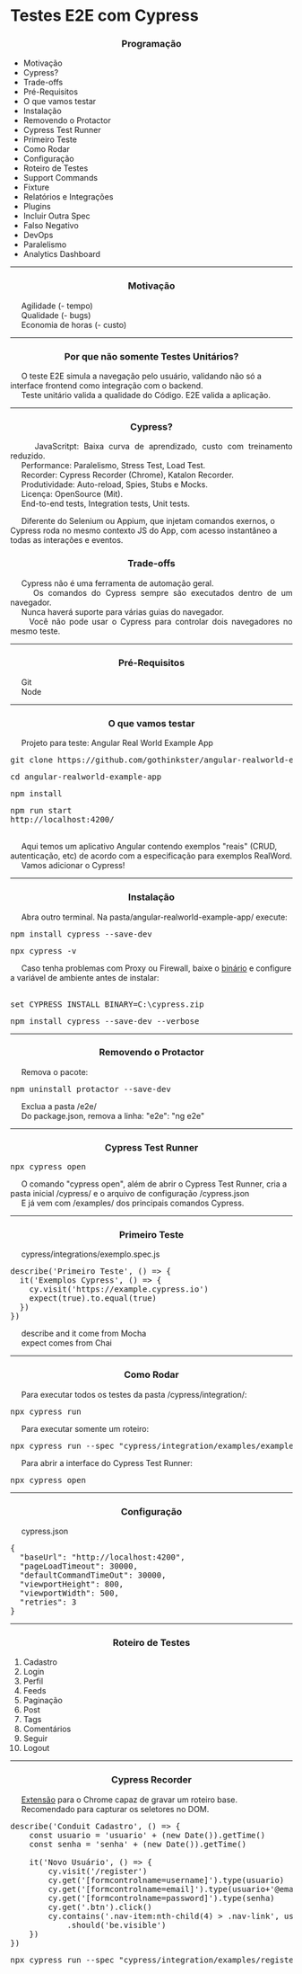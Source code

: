 <h1 align="left">
  Testes E2E com Cypress
</h1>

<h3 align="center">Programação</h3>

<ul>
  <li>Motivação</li>
  <li>Cypress?</li>
  <li>Trade-offs</li>
  <li>Pré-Requisitos</li>
  <li>O que vamos testar</li>
  <li>Instalação</li>
  <li>Removendo o Protactor</li>
  <li>Cypress Test Runner</li>
  <li>Primeiro Teste</li>
  <li>Como Rodar</li>
  <li>Configuração</li>
  <li>Roteiro de Testes</li>
  <li>Support Commands</li>
  <li>Fixture</li>
  <li>Relatórios e Integrações</li>
  <li>Plugins</li>
  <li>Incluir Outra Spec</li>
  <li>Falso Negativo</li>
  <li>DevOps</li>
  <li>Paralelismo</li>
  <li>Analytics Dashboard</li>
</ul>

<hr>

<h3 align="center">Motivação</h3>

<p align="left">
  &nbsp;&nbsp;&nbsp;&nbsp;&nbsp;Agilidade (- tempo)<br>
  &nbsp;&nbsp;&nbsp;&nbsp;&nbsp;Qualidade (- bugs)<br>
  &nbsp;&nbsp;&nbsp;&nbsp;&nbsp;Economia de horas (- custo)
</p>

<hr>

<h3 align="center">Por que não somente Testes Unitários?</h3>

<p align="left">
  &nbsp;&nbsp;&nbsp;&nbsp;&nbsp;O teste E2E simula a navegação pelo usuário, validando não só a interface frontend como integração com o backend.<br>
  &nbsp;&nbsp;&nbsp;&nbsp;&nbsp;Teste unitário valida a qualidade do Código. E2E valida a aplicação.
</p>

<hr>

<h3 align="center"> 
  Cypress?
</h3>

<p align="justify">
  &nbsp;&nbsp;&nbsp;&nbsp;&nbsp;JavaScritpt: Baixa curva de aprendizado, custo com treinamento reduzido.<br>
  &nbsp;&nbsp;&nbsp;&nbsp;&nbsp;Performance: Paralelismo, Stress Test, Load Test.<br>
  &nbsp;&nbsp;&nbsp;&nbsp;&nbsp;Recorder: Cypress Recorder (Chrome), Katalon Recorder.<br>
  &nbsp;&nbsp;&nbsp;&nbsp;&nbsp;Produtividade: Auto-reload, Spies, Stubs e Mocks.<br>
  &nbsp;&nbsp;&nbsp;&nbsp;&nbsp;Licença: OpenSource (Mit).<br>
  &nbsp;&nbsp;&nbsp;&nbsp;&nbsp;End-to-end tests, Integration tests, Unit tests.<br>

  &nbsp;&nbsp;&nbsp;&nbsp;&nbsp;Diferente do Selenium ou Appium, que injetam comandos exernos, o Cypress roda no mesmo contexto JS do App, com acesso instantâneo a todas as interações e eventos.
</p>

<h3 align="center"> 
  Trade-offs
</h3>

<p align="justify">
  &nbsp;&nbsp;&nbsp;&nbsp;&nbsp;Cypress não é uma ferramenta de automação geral.<br>
  &nbsp;&nbsp;&nbsp;&nbsp;&nbsp;Os comandos do Cypress sempre são executados dentro de um navegador.<br>
  &nbsp;&nbsp;&nbsp;&nbsp;&nbsp;Nunca haverá suporte para várias guias do navegador.<br>
  &nbsp;&nbsp;&nbsp;&nbsp;&nbsp;Você não pode usar o Cypress para controlar dois navegadores no mesmo teste.
</p>

<hr>

<h3 align="center"> 
  Pré-Requisitos
</h3>

<p>
  &nbsp;&nbsp;&nbsp;&nbsp;&nbsp;Git<br>
  &nbsp;&nbsp;&nbsp;&nbsp;&nbsp;Node
</p>

<hr>

<h3 align="center"> 
  O que vamos testar
</h3>

<p align="justify">
  &nbsp;&nbsp;&nbsp;&nbsp;&nbsp;Projeto para teste: Angular Real World Example App
  <pre>git clone https://github.com/gothinkster/angular-realworld-example-app</pre>
  <pre>cd angular-realworld-example-app</pre>
  <pre>npm install</pre>
  <pre>npm run start
http://localhost:4200/</pre><br>
  &nbsp;&nbsp;&nbsp;&nbsp;&nbsp;Aqui temos um aplicativo Angular contendo exemplos "reais" (CRUD, autenticação, etc) de acordo com a especificação para exemplos RealWord.<br>
  &nbsp;&nbsp;&nbsp;&nbsp;&nbsp;Vamos adicionar o Cypress!
</p>

<hr>

<h3 align="center"> 
  Instalação
</h3>

<p align="justify">
  &nbsp;&nbsp;&nbsp;&nbsp;&nbsp;Abra outro terminal. Na pasta/angular-realworld-example-app/ execute:
  <pre>npm install cypress --save-dev</pre>
  <pre>npx cypress -v</pre>
  &nbsp;&nbsp;&nbsp;&nbsp;&nbsp;Caso tenha problemas com Proxy ou Firewall, baixe o <a href="https://download.cypress.io/desktop">binário</a> e configure a variável de ambiente antes de instalar:
  <br><br>
  <pre>set CYPRESS_INSTALL_BINARY=C:\cypress.zip</pre>
  <pre>npm install cypress --save-dev --verbose</pre>
</p>

<hr>

<h3 align="center"> 
  Removendo o Protactor
</h3>

<p align="left">
  &nbsp;&nbsp;&nbsp;&nbsp;&nbsp;Remova o pacote:
  <pre>npm uninstall protactor --save-dev</pre>
  &nbsp;&nbsp;&nbsp;&nbsp;&nbsp;Exclua a pasta /e2e/<br>
  &nbsp;&nbsp;&nbsp;&nbsp;&nbsp;Do package.json, remova a linha: "e2e": "ng e2e"
</p>

<hr>

<h3 align="center"> 
  Cypress Test Runner
</h3>

<p align="left">
    <pre>npx cypress open</pre>
    &nbsp;&nbsp;&nbsp;&nbsp;&nbsp;O comando "cypress open", além de abrir o Cypress Test Runner, cria a pasta inicial /cypress/ e o arquivo de configuração /cypress.json<br>
    &nbsp;&nbsp;&nbsp;&nbsp;&nbsp;E já vem com /examples/ dos principais comandos Cypress.
</p>

<hr>

<h3 align="center"> 
  Primeiro Teste
</h3>

<p align="left">
  &nbsp;&nbsp;&nbsp;&nbsp;&nbsp;cypress/integrations/exemplo.spec.js
  <pre>describe('Primeiro Teste', () => {
  it('Exemplos Cypress', () => {
    cy.visit('https://example.cypress.io')
    expect(true).to.equal(true)
  })
})</pre>
  &nbsp;&nbsp;&nbsp;&nbsp;&nbsp;describe and it come from Mocha<br>
  &nbsp;&nbsp;&nbsp;&nbsp;&nbsp;expect comes from Chai
</p>

<hr>

<h3 align="center"> 
  Como Rodar
</h3>

<p align="left">
  &nbsp;&nbsp;&nbsp;&nbsp;&nbsp;Para executar todos os testes da pasta /cypress/integration/:
  <pre>npx cypress run</pre>
  &nbsp;&nbsp;&nbsp;&nbsp;&nbsp;Para executar somente um roteiro:
  <pre>npx cypress run --spec "cypress/integration/examples/example.spec.js"</pre>
  &nbsp;&nbsp;&nbsp;&nbsp;&nbsp;Para abrir a interface do Cypress Test Runner:
  <pre>npx cypress open</pre>
</p>

<hr>

<h3 align="center">Configuração</h3>

<p align="left">
  &nbsp;&nbsp;&nbsp;&nbsp;&nbsp;cypress.json
<pre>
{
  "baseUrl": "http://localhost:4200",
  "pageLoadTimeout": 30000,
  "defaultCommandTimeOut": 30000,
  "viewportHeight": 800,
  "viewportWidth": 500,
  "retries": 3
}
</pre>  
</p>

<hr>

<h3 align="center">Roteiro de Testes</h3>

<ol>
  <li>Cadastro</li>
  <li>Login</li>
  <li>Perfil</li>
  <li>Feeds</li>
  <li>Paginação</li>
  <li>Post</li>
  <li>Tags</li>
  <li>Comentários</li>
  <li>Seguir</li>
  <li>Logout</li>
</ol>

<hr>

<h3 align="center">Cypress Recorder</h3>

<p align="left">
  &nbsp;&nbsp;&nbsp;&nbsp;&nbsp;<a href="https://chrome.google.com/webstore/detail/cypress-recorder/glcapdcacdfkokcmicllhcjigeodacab">Extensão</a> para o Chrome capaz de gravar um roteiro base.<br>
  &nbsp;&nbsp;&nbsp;&nbsp;&nbsp;Recomendado para capturar os seletores no DOM.
  
  <pre>
describe('Conduit Cadastro', () => {
    const usuario = 'usuario' + (new Date()).getTime()
    const senha = 'senha' + (new Date()).getTime()

    it('Novo Usuário', () => {
        cy.visit('/register')
        cy.get('[formcontrolname=username]').type(usuario)
        cy.get('[formcontrolname=email]').type(usuario+'@email.com')
        cy.get('[formcontrolname=password]').type(senha)
        cy.get('.btn').click()
        cy.contains('.nav-item:nth-child(4) > .nav-link', usuario)
            .should('be.visible')
    })
})
</pre>
  
  <pre>npx cypress run --spec "cypress/integration/examples/register.spec.js"</pre>
</p>
